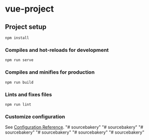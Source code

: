 # vue-project

## Project setup
```
npm install
```

### Compiles and hot-reloads for development
```
npm run serve
```

### Compiles and minifies for production
```
npm run build
```

### Lints and fixes files
```
npm run lint
```

### Customize configuration
See [Configuration Reference](https://cli.vuejs.org/config/).
"# sourcebakery" 
"# sourcebakery" 
"# sourcebakery" 
"# sourcebakery" 
"# sourcebakery" 
"# sourcebakery" 
